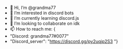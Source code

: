 - 👋 Hi, I’m @grandma77
- 👀 I’m interested in discord bots
- 🌱 I’m currently learning discord.js
- 💞️ I’m looking to collaborate on idk
- 📫 How to reach me: {
- "Discord: grandma77#0077"
- "Discord_server": "https://discord.gg/py2uqjp2S3 "}

